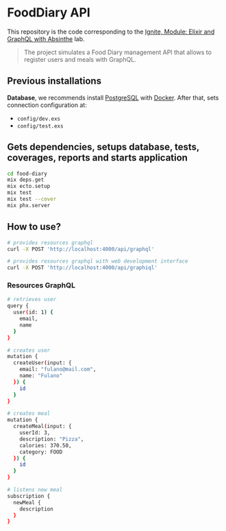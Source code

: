 # FoodDiary API

This repository is the code corresponding to the [Ignite, Module: Elixir and GraphQL with Absinthe](https://app.rocketseat.com.br/node/elixir-e-graphql-com-absinthe-2022) lab.

> The project simulates a Food Diary management API that allows to register users and meals with GraphQL.

## Previous installations

**Database**, we recommends install [PostgreSQL](https://www.postgresql.org/) with [Docker](https://hub.docker.com/_/postgres). After that, sets connection configuration at:

- `config/dev.exs`
- `config/test.exs`

## Gets dependencies, setups database, tests, coverages, reports and starts application

```bash
cd food-diary
mix deps.get
mix ecto.setup
mix test
mix test --cover
mix phx.server
```

## How to use?

```bash
# provides resources graphql
curl -X POST 'http://localhost:4000/api/graphql'

# provides resources graphql with web development interface
curl -X POST 'http://localhost:4000/api/graphiql'
```

### Resources GraphQL

```bash
# retrieves user
query {
  user(id: 1) {
    email,
    name
  }
}

# creates user
mutation {
  createUser(input: {
    email: "fulano@mail.com",
    name: "Fulano"
  }) {
    id
  }
}

# creates meal
mutation {
  createMeal(input: {
    userId: 3,
    description: "Pizza",
    calories: 370.50,
    category: FOOD
  }) {
    id
  }
}

# listens new meal
subscription {
  newMeal {
    description
  }
}
```
